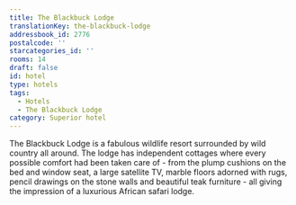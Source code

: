 ```yaml
---
title: The Blackbuck Lodge
translationKey: the-blackbuck-lodge
addressbook_id: 2776
postalcode: ''
starcategories_id: ''
rooms: 14
draft: false
id: hotel
type: hotels
tags:
  - Hotels
  - The Blackbuck Lodge
category: Superior hotel
---
```

The Blackbuck Lodge is a fabulous wildlife resort surrounded by wild country all around. The lodge has  independent cottages where every possible comfort had been taken care of - from the plump cushions on the bed and window seat, a large satellite TV, marble floors adorned with rugs, pencil drawings on the stone walls and  beautiful teak furniture - all giving the impression of a luxurious African safari lodge.